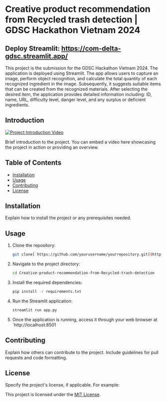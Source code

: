 # Creative product recommendation from Recycled trash detection | GDSC Hackathon Vietnam 2024
## Deploy Streamlit: https://com-delta-gdsc.streamlit.app/

This project is the submission for the GDSC Hackathon Vietnam 2024. The application is deployed using Streamlit. The app allows users to capture an image, perform object recognition, and calculate the total quantity of each recognized ingredient in the image. Subsequently, it suggests suitable items that can be created from the recognized materials. After selecting the desired item, the application provides detailed information including: ID, name, URL, difficulty level, danger level, and any surplus or deficient ingredients.

## Introduction

[![Project Introduction Video](link_to_your_video_thumbnail_image)](link_to_your_video)

Brief introduction to the project. You can embed a video here showcasing the project in action or providing an overview.


## Table of Contents

- [Installation](#installation)
- [Usage](#usage)
- [Contributing](#contributing)
- [License](#license)

## Installation

Explain how to install the project or any prerequisites needed.

## Usage

1. Clone the repository:

    ```bash
    git clone[ https://github.com/yourusername/yourrepository.git](https://github.com/H2NsayHi/Creative-product-recommendation-from-Recycled-trash-detection-)
    ```

2. Navigate to the project directory:

    ```bash
    cd Creative-product-recommendation-from-Recycled-trash-detection
    ```

3. Install the required dependencies:

    ```bash
    pip install -r requirements.txt
    ```

4. Run the Streamlit application:

    ```bash
    streamlit run app.py
    ```

5. Once the application is running, access it through your web browser at `http://localhost:8501

## Contributing

Explain how others can contribute to the project. Include guidelines for pull requests and code formatting.

## License

Specify the project's license, if applicable. For example:

This project is licensed under the [MIT License](LICENSE).
